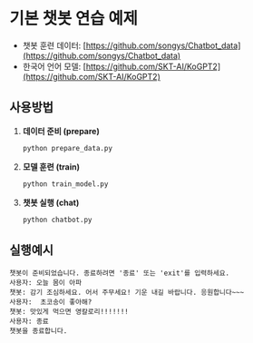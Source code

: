 # 기본 챗봇 연습 예제

- 챗봇 훈련 데이터: [https://github.com/songys/Chatbot_data](https://github.com/songys/Chatbot_data)
- 한국어 언어 모델: [https://github.com/SKT-AI/KoGPT2](https://github.com/SKT-AI/KoGPT2)

## 사용방법

1. **데이터 준비 (prepare)**

   ```sh
   python prepare_data.py
   ```
2. **모델 훈련 (train)**

   ```sh
   python train_model.py
   ```
3. **챗봇 실행 (chat)**

   ```sh
   python chatbot.py
   ```
## 실행예시

   ```
   챗봇이 준비되었습니다. 종료하려면 '종료' 또는 'exit'를 입력하세요.
   사용자: 오늘 몸이 아파
   챗봇: 감기 조심하세요. 어서 주무세요! 기운 내길 바랍니다. 응원합니다~~~
   사용자:  초코송이 좋아해?
   챗봇: 맛있게 먹으면 영칼로리!!!!!!!
   사용자: 종료
   챗봇을 종료합니다.
   ```